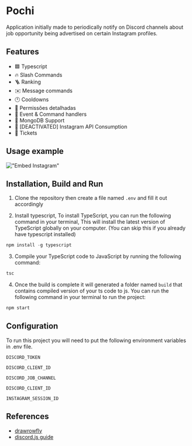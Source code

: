 # Pochi
Application initially made to periodically notify on Discord channels about job opportunity being advertised on certain Instagram profiles.


## Features

* 🟦 Typescript
* 🔥 Slash Commands 
* 🪜 Ranking
* ✉️ Message commands
* 🕛 Cooldowns
* 🏴 Permissões detalhadas
* 💪 Event & Command handlers
* 🍃 MongoDB Support
* 🍃 [DEACTIVATED] Instagram API Consumption 
* 🍃 Tickets


## Usage example

!["Embed Instagram"](https://i.imgur.com/LbSx5m0.png)


## Installation, Build and Run
1) Clone the repository then create a file named `.env` and fill it out accordingly

1) Install typescript, To install TypeScript, you can run the following command in your terminal, This will install the latest version of TypeScript globally on your computer. (You can skip this if you already have typescript installed)
  ```ts
  npm install -g typescript
  ```
3) Compile your TypeScript code to JavaScript by running the following command:
```js
tsc
```
4) Once the build is complete it will generated a folder named `build` that contains compiled version of your ts code to js. You can run the following command in your terminal to run the project:
```js
npm start
```


## Configuration

To run this project you will need to put the following environment variables in .env file.

`DISCORD_TOKEN`

`DISCORD_CLIENT_ID`

`DISCORD_JOB_CHANNEL`

`DISCORD_CLIENT_ID`

`INSTAGRAM_SESSION_ID`


## References

 - [drawrowfly](https://github.com/drawrowfly/instagram-scraper)
 - [discord.js guide](https://github.com/drawrowfly/instagram-scraper](https://discordjs.guide/)https://discordjs.guide/)

